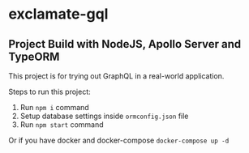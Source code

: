 # exclamate-gql

## Project Build with NodeJS, Apollo Server and TypeORM
This project is for trying out GraphQL in a real-world application.

Steps to run this project:

1. Run `npm i` command
2. Setup database settings inside `ormconfig.json` file
3. Run `npm start` command

Or if you have docker and docker-compose `docker-compose up -d`
